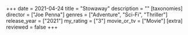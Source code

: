 +++
date = 2021-04-24
title = "Stowaway"
description = ""
[taxonomies]
director = ["Joe Penna"] 
genres = ["Adventure", "Sci-Fi", "Thriller"]
release_year = ["2021"]
my_rating = ["3"]
movie_or_tv = ["Movie"]
[extra]
reviewed = false
+++

